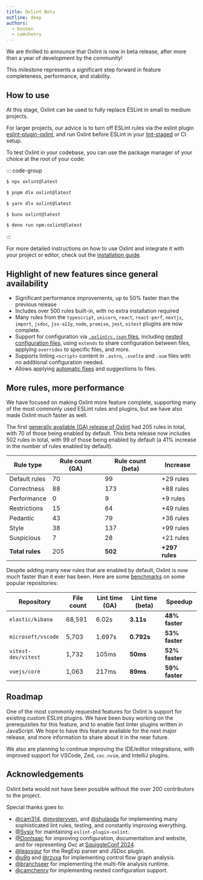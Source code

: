 ```yaml
---
title: Oxlint Beta
outline: deep
authors:
  - boshen
  - camchenry
---
```


<AppBlogPostHeader />

We are thrilled to announce that Oxlint is now in beta release, after more than a year of development by the community!

This milestone represents a significant step forward in feature completeness, performance, and stability.

## How to use

At this stage, Oxlint can be used to fully replace ESLint in small to medium projects.

For larger projects, our advice is to turn off ESLint rules via the eslint plugin [eslint-plugin-oxlint](https://www.npmjs.com/package/eslint-plugin-oxlint), and run Oxlint before ESLint in your [lint-staged](https://github.com/lint-staged/lint-staged) or CI setup.

To test Oxlint in your codebase, you can use the package manager of your choice at the root of your code:

::: code-group

```sh [npm]
$ npx oxlint@latest
```

```sh [pnpm]
$ pnpm dlx oxlint@latest
```

```sh [yarn]
$ yarn dlx oxlint@latest
```

```sh [bun]
$ bunx oxlint@latest
```

```sh [deno]
$ deno run npm:oxlint@latest
```

:::

For more detailed instructions on how to use Oxlint and integrate it with your project or editor, check out the [installation guide](/docs/guide/usage/linter).

## Highlight of new features since general availability

- Significant performance improvements, up to 50% faster than the previous release
- Includes over 500 rules built-in, with no extra installation required
- Many rules from the `typescript`, `unicorn`, `react`, `react-perf`, `nextjs`, `import`, `jsdoc`, `jsx-a11y`, `node`, `promise`, `jest`, `vitest` plugins are now complete.
- Support for configuration via [`.oxlintrc.json` files](/docs/guide/usage/linter/config.html#configuration-file-format), including [nested configuration files](/docs/guide/usage/linter/config.html#nesting-configuration-files), using `extends` to share configuration between files, applying `overrides` to specific files, and more.
- Supports linting `<script>` content in `.astro`, `.svelte` and `.vue` files with no additional configuration needed.
- Allows applying [automatic fixes](/docs/guide/usage/linter/automatic-fixes.html) and suggestions to files.

## More rules, more performance

We have focused on making Oxlint more feature complete, supporting many of the most commonly used ESLint rules and plugins, but we have also made Oxlint much faster as well.

The first [generally available (GA) release of Oxlint](./2023-12-12-announcing-oxlint.md) had 205 rules in total, with 70 of those being enabled by default. This beta release now includes 502 rules in total, with 99 of those being enabled by default (a 41% increase in the number of rules enabled by default).

| Rule type       | Rule count (GA) | Rule count (beta) | Increase       |
| --------------- | --------------- | ----------------- | -------------- |
| Default rules   | 70              | 99                | +29 rules      |
| Correctness     | 88              | 173               | +88 rules      |
| Performance     | 0               | 9                 | +9 rules       |
| Restrictions    | 15              | 64                | +49 rules      |
| Pedantic        | 43              | 79                | +36 rules      |
| Style           | 38              | 137               | +99 rules      |
| Suspicious      | 7               | 28                | +21 rules      |
| **Total rules** | 205             | **502**           | **+297 rules** |

Despite adding many new rules that are enabled by default, Oxlint is now much faster than it ever has been. Here are some [benchmarks](https://gist.github.com/camchenry/cb09f6fae14ec1e3df1f72938b7350c8) on some popular repositories:

| Repository          | File count | Lint time (GA) | Lint time (beta) | Speedup        |
| ------------------- | ---------- | -------------- | ---------------- | -------------- |
| `elastic/kibana`    | 68,591     | 6.02s          | **3.11s**        | **48% faster** |
| `microsoft/vscode`  | 5,703      | 1.697s         | **0.792s**       | **53% faster** |
| `vitest-dev/vitest` | 1,732      | 105ms          | **50ms**         | **52% faster** |
| `vuejs/core`        | 1,063      | 217ms          | **89ms**         | **59% faster** |

## Roadmap

One of the most commonly requested features for Oxlint is support for existing custom ESLint plugins. We have been busy working on the prerequisites for this feature, and to enable fast linter plugins written in JavaScript. We hope to have this feature available for the next major release, and more information to share about it in the near future.

We also are planning to continue improving the IDE/editor integrations, with improved support for VSCode, Zed, `coc.nvim`, and IntelliJ plugins.

## Acknowledgements

Oxlint beta would not have been possible without the over 200 contributors to the project.

Special thanks goes to:

- [@cam314](https://github.com/camc314), [@mysteryven](https://github.com/mysteryven), and [@shulaoda](https://github.com/shulaoda) for implementing many sophisticated lint rules, testing, and constantly improving everything.
- [@Sysix](https://github.com/Sysix) for maintaining `eslint-plugin-oxlint`.
- [@DonIsaac](https://github.com/DonIsaac) for improving configuration, documentation and website, and for representing Oxc at [SquiggleConf 2024](https://2024.squiggleconf.com).
- [@leaysgur](https://github.com/leaysgur) for the RegExp parser and JSDoc plugin.
- [@u9g](https://github.com/u9g) and [@rzvxa](https://github.com/rzvxa) for implementing control flow graph analysis.
- [@branchseer](https://github.com/branchseer) for implementing the multi-file analysis runtime.
- [@camchenry](https://github.com/camchenry) for implementing nested configuration support.
